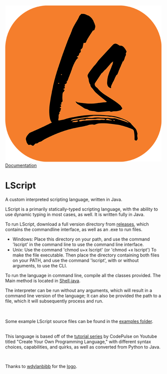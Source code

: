 ![](./LScript_logo-small.png)  
[Documentation](./docs)
<br>

# LScript
A custom interpreted scripting language, written in Java.

LScript is a primarily statically-typed scripting language, with the ability to use dynamic typing in most cases, as well.
It is written fully in Java.

To run LScript, download a full version directory from [releases], which contains the commandline interface, as well as an .exe to run files.<br>
 - Windows: Place this directory on your path, and use the command 'lscript' in the command line to use the command line interface.
 - Unix: Use the command 'chmod u+x lscript' (or 'chmod +x lscript') To make the file executable. Then place the directory containing both files on your PATH, and use the command 'lscript', with or without arguments, to use the CLI.

To run the language in command line, compile all the classes provided. The Main method is located in [Shell.java].


The interpreter can be run without any arguments, which will result in a command line version of the language; 
It can also be provided the path to a file, which it will subsequently process and run.

<br><br>
Some example LScript source files can be found in the [examples folder].
<br><br>

This language is based off of the [tutorial series] by CodePulse on Youtube titled "Create Your Own Programming Language," 
with different syntax choices, capabilities, and quirks, as well as converted from Python to Java.  

&nbsp;

Thanks to [wdylanbibb](https://github.com/wdylanbibb) for the [logo](./LScript_logo.png).

[Shell.java]: src/main/java/xaridar/lscript/Shell.java
[tutorial series]: https://www.youtube.com/watch?v=Eythq9848Fg&list=PLZQftyCk7_SdoVexSmwy_tBgs7P0b97yD
[examples folder]: examples
[releases]: releases
